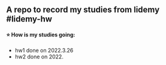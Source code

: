 ## A repo to record my studies from lidemy #lidemy-hw
#### :star: How is my studies going:
-  hw1 done on 2022.3.26
-  hw2 done on 2022.
